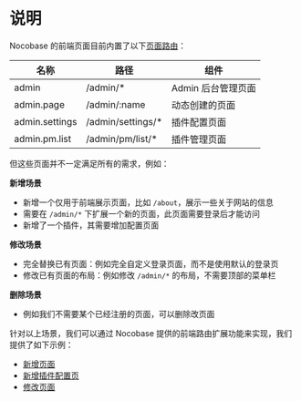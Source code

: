 # 说明

Nocobase 的前端页面目前内置了以下[页面路由](/development/client/router#已有页面路由)：

| 名称           | 路径               | 组件                |
| -------------- | ------------------ | -------------------|
| admin          | /admin/\*          | Admin 后台管理页面  |
| admin.page     | /admin/:name       | 动态创建的页面      |
| admin.settings | /admin/settings/\* | 插件配置页面        |
| admin.pm.list  | /admin/pm/list/\* | 插件管理页面         |

但这些页面并不一定满足所有的需求，例如：

**新增场景**

- 新增一个仅用于前端展示页面，比如 `/about`，展示一些关于网站的信息
- 需要在 `/admin/*` 下扩展一个新的页面，此页面需要登录后才能访问
- 新增了一个插件，其需要增加配置页面

**修改场景**

- 完全替换已有页面：例如完全自定义登录页面，而不是使用默认的登录页
- 修改已有页面的布局：例如修改 `/admin/*` 的布局，不需要顶部的菜单栏

**删除场景**

- 例如我们不需要某个已经注册的页面，可以删除改页面

针对以上场景，我们可以通过 Nocobase 提供的前端路由扩展功能来实现，我们提供了如下示例：

- [新增页面](/plugin-samples/router/add-page)
- [新增插件配置页](/plugin-samples/router/add-plugin-settings-page)
- [修改页面](/plugin-samples/router/change-page)
